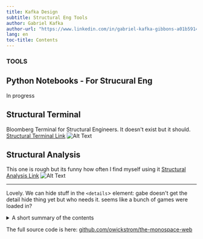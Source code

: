 ```yaml
---
title: Kafka Design
subtitle: Structural Eng Tools
author: Gabriel Kafka
author-url: "https://www.linkedin.com/in/gabriel-kafka-gibbons-a01b5914b"
lang: en
toc-title: Contents
---
```



### TOOLS

## Python Notebooks - For Strucural Eng 
In progress 

## Structural Terminal
Bloomberg Terminal for Structural Engineers. It doesn't exist but it should. [Structural Terminal Link](structural-terminal.html)
![Alt Text](path/to/image.jpg)

## Structural Analysis
This one is rough but its funny how often I find myself using it 
[Structural Analysis Link](structural-analysis.html)
![Alt Text](path/to/image.jpg)

<hr>

Lovely. We can hide stuff in the `<details`> element: 
gabe doesn't get the detail hide thing yet but who needs it. seems like a bunch of games were loaded in? 

<details>
<summary>A short summary of the contents</summary>
<p>Hidden gems.</p>
</details>


The full source code is here: [github.com/owickstrom/the-monospace-web](https://github.com/owickstrom/the-monospace-web)


